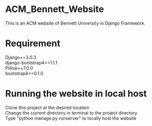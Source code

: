 # ACM_Bennett_Website
This is an ACM website of Bennett University in Django Framework.

# Requirement
Django==3.0.3 <br>
django-bootstrap4==1.1.1 <br>
Pillow==7.0.0 <br>
bootstrap4==0.1.0 <br>

# Running the website in local host
Clone this project at the desired location <br>
Change the current directory in terminal to the project directory <br>
Type "python manage.py runserver" to locally host the website <br>
